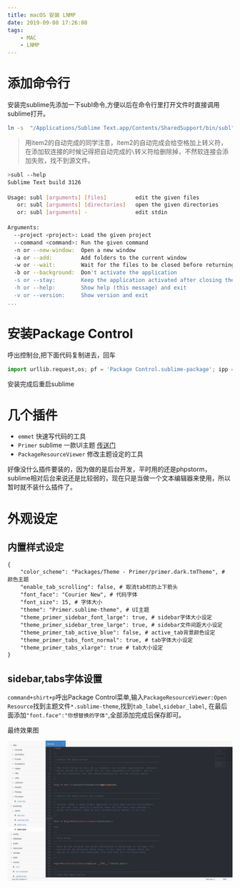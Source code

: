```yaml
---
title: macOS 安装 LNMP
date: 2019-09-08 17:26:08
tags:
    - MAC
    - LNMP
---
```


# 添加命令行

安装完sublime先添加一下subl命令,方便以后在命令行里打开文件时直接调用sublime打开。

```bash
ln -s  "/Applications/Sublime Text.app/Contents/SharedSupport/bin/subl" /usr/local/bin/subl
```

>用item2的自动完成的同学注意，item2的自动完成会给空格加上转义符，在添加软连接的时候记得把自动完成的`\`转义符给删除掉，不然软连接会添加失败，找不到源文件。

<more></more>

```bash
>subl --help
Sublime Text build 3126

Usage: subl [arguments] [files]         edit the given files
   or: subl [arguments] [directories]   open the given directories
   or: subl [arguments] -               edit stdin

Arguments:
  --project <project>: Load the given project
  --command <command>: Run the given command
  -n or --new-window:  Open a new window
  -a or --add:         Add folders to the current window
  -w or --wait:        Wait for the files to be closed before returning
  -b or --background:  Don't activate the application
  -s or --stay:        Keep the application activated after closing the file
  -h or --help:        Show help (this message) and exit
  -v or --version:     Show version and exit
...
```

<!-- more -->

# 安装Package Control

呼出控制台,把下面代码复制进去，回车

```python
import urllib.request,os; pf = 'Package Control.sublime-package'; ipp = sublime.installed_packages_path(); urllib.request.install_opener( urllib.request.build_opener( urllib.request.ProxyHandler()) ); open(os.path.join(ipp, pf), 'wb').write(urllib.request.urlopen( 'http://sublime.wbond.net/' + pf.replace(' ','%20')).read())
```
安装完成后重启sublime

# 几个插件

- `emmet` 快速写代码的工具
- `Primer` sublime 一款UI主题 [传送门](https://packagecontrol.io/packages/Theme%20-%20Primer)
- `PackageResourceViewer` 修改主题设定的工具

好像没什么插件要装的，因为做的是后台开发，平时用的还是phpstorm，sublime相对后台来说还是比较弱的，现在只是当做一个文本编辑器来使用，所以暂时就不装什么插件了。

# 外观设定

## 内置样式设定

```markup
{
	"color_scheme": "Packages/Theme - Primer/primer.dark.tmTheme", # 颜色主题
	"enable_tab_scrolling": false, # 取消tab栏的上下箭头
	"font_face": "Courier New", # 代码字体
	"font_size": 15, # 字体大小
	"theme": "Primer.sublime-theme", # UI主题
	"theme_primer_sidebar_font_large": true, # sidebar字体大小设定
	"theme_primer_sidebar_tree_large": true, # sidebar文件间距大小设定
	"theme_primer_tab_active_blue": false, # active_tab背景颜色设定
	"theme_primer_tabs_font_normal": true, # tab字体大小设定
	"theme_primer_tabs_xlarge": true # tab大小设定
}
```

## sidebar,tabs字体设置

`command+shirt+p`呼出Package Control菜单,输入`PackageResourceViewer:Open Resource`找到主题文件`*.sublime-theme`,找到`tab_label`,`sidebar_label`, 在最后面添加`"font.face":"你想替换的字体"`,全部添加完成后保存即可。

最终效果图

![preview](/images/cover/TQnGjoRHXSWIEVqxepv537bvnkrzaBPI.jpeg)